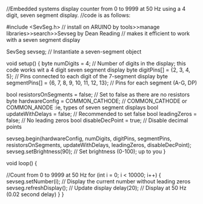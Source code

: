 //Embedded systems display counter from 0 to 9999 at 50 Hz using a 4 digit, seven segment display.
//code is as follows: 



#include <SevSeg.h> // install on ARUINO  by tools>>manage libraries>>search>>Sevseg by Dean Reading
// makes it efficient to work with a seven segment display

SevSeg sevseg;  // Instantiate a seven-segment object

void setup() {
  byte numDigits = 4;                  // Number of digits in the display; this code works wit a 4 digit seven segment display
  byte digitPins[] = {2, 3, 4, 5};     // Pins connected to each digit of the 7-segment display
  byte segmentPins[] = {6, 7, 8, 9, 10, 11, 12, 13};  // Pins for each segment (A-G, DP)

  bool resistorsOnSegments = false;    // Set to false as there are no resistors
  byte hardwareConfig = COMMON_CATHODE; // COMMON_CATHODE or COMMON_ANODE :ie, types of seven segment displays
  bool updateWithDelays = false;       // Recommended to set false
  bool leadingZeros = false;           // No leading zeros
  bool disableDecPoint = true;         // Disable decimal points
  
  sevseg.begin(hardwareConfig, numDigits, digitPins, segmentPins, resistorsOnSegments, updateWithDelays, leadingZeros, disableDecPoint);
  sevseg.setBrightness(90);            // Set brightness (0-100); up to you
}                 

void loop() {
 
 //Count from 0 to 9999 at 50 Hz
  for (int i = 0; i < 10000; i++) {
    sevseg.setNumber(i);               // Display the current number without leading zeros
    sevseg.refreshDisplay();           // Update display
    delay(20);                         // Display at 50 Hz (0.02 second delay)
  }
}

